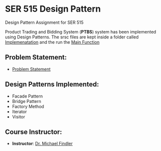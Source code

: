 
# SER 515 Design Pattern

Design Pattern Assignment for SER 515

Product Trading and Bidding System (**PTBS**) system has been implemented using Design Patterns. The srsc files are kept inside a folder called [Implemenatation](https://github.com/arshakshan/SER-515-Team26-Arshak/tree/main/Design_Pattern/Implementation) and the run the [Main Function](https://github.com/arshakshan/SER-515-Team26-Arshak/Design_Pattern/Implemenatations/Main.java)

Problem Statement:
-
- [Problem Statement](https://github.com/arshakshan/SER-515-Team26-Arshak/blob/main/DesignPattern-Spring22.pdf)


Design Patterns Implemented:
-
- Facade Pattern
- Bridge Pattern
- Factory Method
- Iterator
- Visitor

Course Instructor:
-
- **Instructor**: [Dr. Michael Findler](https://isearch.asu.edu/profile/2047446)
